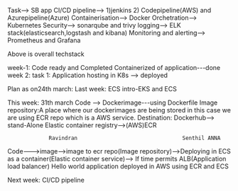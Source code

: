 Task--> SB app
CI/CD pipeline-->
1)jenkins
2) Codepipeline(AWS) and Azurepipeline(Azure) 
Containerisation--> Docker
Orchetration--> Kubernetes
Security--> sonarqube and trivy
logging--> ELK stack(elasticsearch,logstash and kibana)
Monitoring and alerting--> Prometheus and Grafana


Above is overall techstack

week-1:
Code ready and Completed Containerized of application---done
week 2:
task 1:
Application hosting in K8s --> deployed


Plan as on24th march:
Last week: ECS intro-EKS and ECS

This week: 31th march
Code --> Dockerimage---using Dockerfile
Image repository:A place where our dockerimages are being stored in this case we are using ECR repo which is a AWS service.
Destination:
Dockerhub--> stand-Alone
Elastic container registry-->(AWS)ECR

                 Ravindran                                 Senthil ANNA
Code--->image-->image to ecr repo(Image repository)-->Deploying in ECS as a container(Elastic container service)-->
If time permits ALB(Application load balancer)
Hello world application deployed in AWS using ECR and ECS

Next week: CI/CD pipeline
